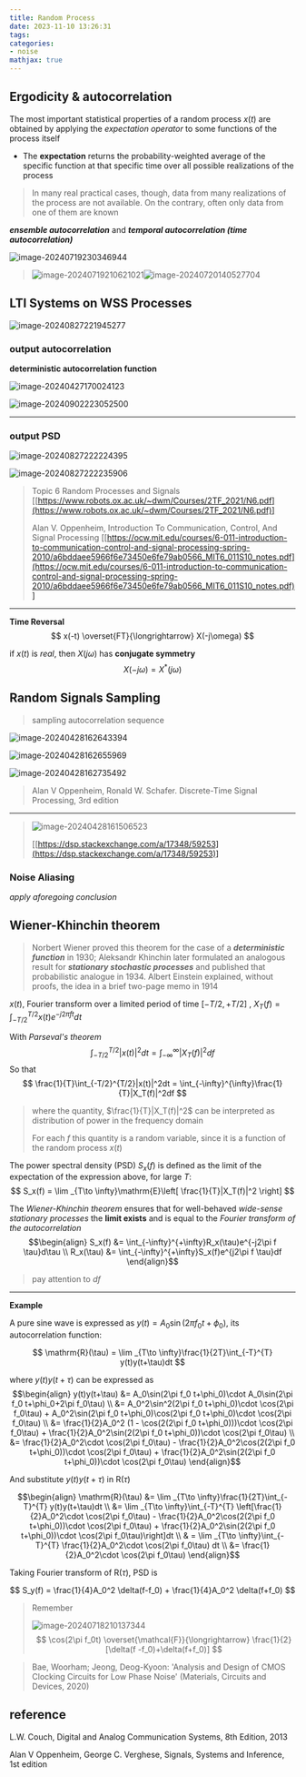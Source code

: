 ```yaml
---
title: Random Process
date: 2023-11-10 13:26:31
tags:
categories:
- noise
mathjax: true
---
```




## Ergodicity & autocorrelation

The most important statistical properties of a random process $x(t)$ are obtained by applying the *expectation operator* to some functions of the process itself

- The **expectation** returns the probability-weighted average of the specific function at that specific time
  over all possible realizations of the process

> In many real practical cases, though, data from many realizations of the process are not available. On the contrary, often only data from one of them are known



***ensemble autocorrelation*** and ***temporal autocorrelation (time autocorrelation)*** 

![image-20240719230346944](random/image-20240719230346944.png)

> ![image-20240719210621021](random/image-20240719210621021.png)![image-20240720140527704](random/image-20240720140527704.png)





##  LTI Systems on WSS Processes

![image-20240827221945277](random/image-20240827221945277.png)

### output autocorrelation

**deterministic autocorrelation function**

![image-20240427170024123](random/image-20240427170024123.png)

![image-20240902223052500](random/image-20240902223052500.png)

---

### output PSD

![image-20240827222224395](random/image-20240827222224395.png)

![image-20240827222235906](random/image-20240827222235906.png)





> Topic 6 Random Processes and Signals [[https://www.robots.ox.ac.uk/~dwm/Courses/2TF_2021/N6.pdf](https://www.robots.ox.ac.uk/~dwm/Courses/2TF_2021/N6.pdf)]
>
> Alan V. Oppenheim, Introduction To Communication, Control, And Signal Processing [[https://ocw.mit.edu/courses/6-011-introduction-to-communication-control-and-signal-processing-spring-2010/a6bddaee5966f6e73450e6fe79ab0566_MIT6_011S10_notes.pdf](https://ocw.mit.edu/courses/6-011-introduction-to-communication-control-and-signal-processing-spring-2010/a6bddaee5966f6e73450e6fe79ab0566_MIT6_011S10_notes.pdf)]
>



---

**Time Reversal**
$$
x(-t) \overset{FT}{\longrightarrow} X(-j\omega)
$$


 if $x(t)$ is *real*, then $X(j\omega)$​ has **conjugate symmetry**
$$
X(-j\omega) = X^*(j\omega)
$$



## Random Signals Sampling

> sampling autocorrelation sequence

![image-20240428162643394](random/image-20240428162643394.png)

![image-20240428162655969](random/image-20240428162655969.png)

![image-20240428162735492](random/image-20240428162735492.png)

> Alan V Oppenheim, Ronald W. Schafer. Discrete-Time Signal Processing, 3rd edition



---

> ![image-20240428161506523](random/image-20240428161506523.png)
>
> [[https://dsp.stackexchange.com/a/17348/59253](https://dsp.stackexchange.com/a/17348/59253)]



### Noise Aliasing

*apply aforegoing conclusion*



## Wiener-Khinchin theorem

> Norbert Wiener proved this theorem for the case of a ***deterministic function*** in 1930; Aleksandr Khinchin later formulated an analogous result for ***stationary stochastic processes*** and published that probabilistic analogue in 1934. Albert Einstein explained, without proofs, the idea in a brief two-page memo in 1914

$x(t)$, Fourier transform over a limited period of time $[-T/2, +T/2]$ , $X_T(f) = \int_{-T/2}^{T/2}x(t)e^{-j2\pi ft}dt$


With *Parseval's theorem*
$$
\int_{-T/2}^{T/2}|x(t)|^2dt = \int_{-\infty}^{\infty}|X_T(f)|^2df
$$
So that
$$
\frac{1}{T}\int_{-T/2}^{T/2}|x(t)|^2dt = \int_{-\infty}^{\infty}\frac{1}{T}|X_T(f)|^2df
$$

> where the quantity, $\frac{1}{T}|X_T(f)|^2$ can be interpreted as distribution of power in the frequency domain
>
> For each $f$ this quantity is a random variable, since it is a function of the random process $x(t)$



The power spectral density (PSD) $S_x(f )$ is defined as the limit of the expectation of the expression
above, for large $T$:
$$
S_x(f) = \lim _{T\to \infty}\mathrm{E}\left[ \frac{1}{T}|X_T(f)|^2 \right]
$$

The *Wiener-Khinchin theorem* ensures that for well-behaved *wide-sense stationary processes* the **limit exists** and is equal to the *Fourier transform of the autocorrelation*
$$\begin{align}
S_x(f) &= \int_{-\infty}^{+\infty}R_x(\tau)e^{-j2\pi f \tau}d\tau \\
R_x(\tau) &= \int_{-\infty}^{+\infty}S_x(f)e^{j2\pi f \tau}df
\end{align}$$



> pay attention to $df$



---

**Example**

A pure sine wave is expressed as $y(t) = A_0 \sin(2\pi f_0 t +\phi _0)$, its autocorrelation function:

$$
\mathrm{R}(\tau) = \lim _{T\to \infty}\frac{1}{2T}\int_{-T}^{T} y(t)y(t+\tau)dt
$$

where $y(t)y(t+\tau)$ can be expressed as
$$\begin{align}
y(t)y(t+\tau) &= A_0\sin(2\pi f_0 t+\phi_0)\cdot A_0\sin(2\pi f_0 t+\phi_0+2\pi f_0\tau) \\
&= A_0^2\sin^2(2\pi f_0 t+\phi_0)\cdot \cos(2\pi f_0\tau) + A_0^2\sin(2\pi f_0 t+\phi_0)\cos(2\pi f_0 t+\phi_0)\cdot \cos(2\pi f_0\tau) \\
&= \frac{1}{2}A_0^2 (1 - \cos(2(2\pi f_0 t+\phi_0)))\cdot \cos(2\pi f_0\tau) + \frac{1}{2}A_0^2\sin(2(2\pi f_0 t+\phi_0))\cdot \cos(2\pi f_0\tau) \\
&= \frac{1}{2}A_0^2\cdot \cos(2\pi f_0\tau) - \frac{1}{2}A_0^2\cos(2(2\pi f_0 t+\phi_0))\cdot \cos(2\pi f_0\tau) + \frac{1}{2}A_0^2\sin(2(2\pi f_0 t+\phi_0))\cdot \cos(2\pi f_0\tau)
\end{align}$$

And substitute $y(t)y(t+\tau)$ in $\mathrm{R}(\tau)$

$$\begin{align}
\mathrm{R}(\tau) &= \lim _{T\to \infty}\frac{1}{2T}\int_{-T}^{T} y(t)y(t+\tau)dt \\
&= \lim _{T\to \infty}\int_{-T}^{T} \left[\frac{1}{2}A_0^2\cdot \cos(2\pi f_0\tau) - \frac{1}{2}A_0^2\cos(2(2\pi f_0 t+\phi_0))\cdot \cos(2\pi f_0\tau) + \frac{1}{2}A_0^2\sin(2(2\pi f_0 t+\phi_0))\cdot \cos(2\pi f_0\tau)\right]dt \\
& = \lim _{T\to \infty}\int_{-T}^{T} \frac{1}{2}A_0^2\cdot \cos(2\pi f_0\tau) dt \\
&= \frac{1}{2}A_0^2\cdot \cos(2\pi f_0\tau)
\end{align}$$

Taking Fourier transform of $\mathrm{R}(\tau)$, PSD is

$$
S_y(f) = \frac{1}{4}A_0^2 \delta(f-f_0) + \frac{1}{4}A_0^2 \delta(f+f_0)
$$

> Remember
>
> ![image-20240718210137344](random/image-20240718210137344.png)
> $$
> \cos(2\pi f_0t) \overset{\mathcal{F}}{\longrightarrow} \frac{1}{2}[\delta(f -f_0)+\delta(f+f_0)]
> $$



> Bae, Woorham; Jeong, Deog-Kyoon: 'Analysis and Design of CMOS Clocking Circuits for Low Phase Noise' (Materials, Circuits and Devices, 2020)



## reference

L.W. Couch, Digital and Analog Communication Systems, 8th Edition, 2013

Alan V Oppenheim, George C. Verghese, Signals, Systems and Inference, 1st edition
